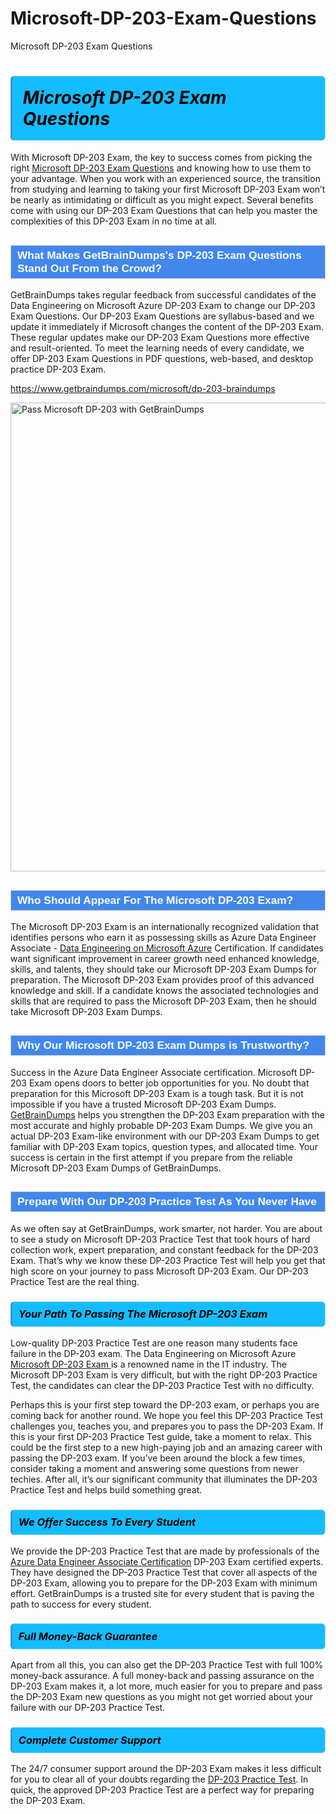 # Microsoft-DP-203-Exam-Questions
Microsoft DP-203 Exam Questions
<h1><strong><span style="display: block; color: #000000; background: #14BDFF; border: 0.5px solid #AED6F1; border-left: 3px solid #3498DB; padding: .6em; border-radius: 6px;">                     <em>Microsoft DP-203 <span class="exam_variation">Exam Questions</span> </em>                </span></strong>            </h1>                        <p>With Microsoft DP-203 Exam, the key to success comes from picking the right <a href="https://www.getbraindumps.com/microsoft/dp-203-braindumps">Microsoft DP-203 <span class="exam_variation">Exam Questions</span></a> and             knowing how to use them to your advantage.             When you work with an experienced source, the transition from studying and learning to taking your first Microsoft DP-203 Exam             won’t be nearly as intimidating or difficult as you might expect. Several benefits come with using our DP-203 <span class="exam_variation">Exam Questions</span> that can             help you master the complexities of this DP-203 Exam in no time at all.</p>                        <h2 style="background: #4287ec; border: 1px solid #cccccc; padding: 5px 10px;">                <span style="color: #ffffff;">                    <span style="font-size: 11pt;">                        <span style="line-height: normal;">                            <span style="font-family: Calibri,sans-serif;">                                <strong>                                    <span style="font-size: 13.0pt;">What Makes GetBrainDumps's DP-203 <span class="exam_variation">Exam Questions</span> Stand Out From the Crowd?</span>                                </strong>                            </span>                        </span>                    </span>                </span>            </h2>                        <p>GetBrainDumps takes regular feedback from successful candidates of the Data Engineering on Microsoft Azure DP-203 Exam to change             our DP-203 <span class="exam_variation">Exam Questions</span>. Our DP-203 <span class="exam_variation">Exam Questions</span> are syllabus-based and we update it immediately if Microsoft changes             the content of the DP-203 Exam.             These regular updates make our DP-203 <span class="exam_variation">Exam Questions</span> more effective and result-oriented. To meet the learning needs of every candidate,             we offer DP-203 <span class="exam_variation">Exam Questions</span> in PDF questions, web-based, and desktop practice DP-203 Exam.</p>                                    <p><a href="https://www.getbraindumps.com/microsoft/dp-203-braindumps">https://www.getbraindumps.com/microsoft/dp-203-braindumps</a></p>                        <p><a href="https://www.getbraindumps.com/"><img src="https://www.getbraindumps.com/images/get-updated-exam-questions-with-discount-getbraindumps.jpg" class="postImage" alt="Pass Microsoft DP-203 with GetBrainDumps" width="750"></a></p>                                        <h2 style="background: #4287ec; border: 1px solid #cccccc; padding: 5px 10px;">                <span style="color: #ffffff;">                    <span style="font-size: 11pt;">                        <span style="line-height: normal;">                            <span style="font-family: Calibri,sans-serif;">                                <strong>                                    <span style="font-size: 13.0pt;">Who Should Appear For The Microsoft DP-203 Exam?</span>                                </strong>                            </span>                        </span>                    </span>                </span>            </h2>                        <p>The Microsoft DP-203 Exam is an internationally recognized validation that identifies persons who earn it as possessing skills as             Azure Data Engineer Associate - <a href="https://www.getbraindumps.com/microsoft/dp-203-braindumps">Data Engineering on Microsoft Azure</a> Certification. If candidates want significant improvement in             career growth need enhanced knowledge, skills, and talents, they should take our Microsoft DP-203 <span class="exam_variation2">Exam Dumps</span> for preparation.             The Microsoft DP-203 Exam provides proof of this advanced knowledge and skill. If a candidate knows the associated technologies and skills             that are required to pass the Microsoft DP-203 Exam, then he should take Microsoft DP-203 <span class="exam_variation2">Exam Dumps</span>.</p>                        <h2 style="background: #4287ec; border: 1px solid #cccccc; padding: 5px 10px;">                <span style="color: #ffffff;">                    <span style="font-size: 11pt;">                        <span style="line-height: normal;">                            <span style="font-family: Calibri,sans-serif;">                                <strong>                                    <span style="font-size: 13.0pt;">Why Our Microsoft DP-203 <span class="exam_variation2">Exam Dumps</span> is Trustworthy?</span>                                </strong>                            </span>                        </span>                    </span>                </span>            </h2>                        <p>Success in the Azure Data Engineer Associate certification. Microsoft DP-203 Exam opens doors to better job opportunities for you.             No doubt that preparation for this Microsoft DP-203 Exam is a tough task. But it is not impossible if you have a trusted Microsoft DP-203 <span class="exam_variation2">Exam Dumps</span>.             <a href="https://www.getbraindumps.com/">GetBrainDumps</a> helps you strengthen the DP-203 Exam preparation with the most accurate and highly probable DP-203 <span class="exam_variation2">Exam Dumps</span>. We give you an             actual DP-203 Exam-like environment with our DP-203 <span class="exam_variation2">Exam Dumps</span> to get familiar with DP-203 Exam topics, question types, and allocated time.             Your success is certain in the first attempt if you prepare from the reliable Microsoft DP-203 <span class="exam_variation2">Exam Dumps</span> of GetBrainDumps.</p>                        <h2 style="background: #4287ec; border: 1px solid #cccccc; padding: 5px 10px;">                <span style="color: #ffffff;">                    <span style="font-size: 11pt;">                        <span style="line-height: normal;">                            <span style="font-family: Calibri,sans-serif;">                                <strong>                                    <span style="font-size: 13.0pt;">Prepare With Our DP-203 <span class="exam_variation3">Practice Test</span> As You Never Have</span>                                </strong>                            </span>                        </span>                    </span>                </span>            </h2>                        <p>As we often say at GetBrainDumps, work smarter, not harder. You are about to see a study on Microsoft DP-203 <span class="exam_variation3">Practice Test</span> that took hours of hard collection work,             expert preparation, and constant feedback for the DP-203 Exam. That’s why we know these DP-203 <span class="exam_variation3">Practice Test</span> will help you get that high score on your             journey to pass Microsoft DP-203 Exam. Our DP-203 <span class="exam_variation3">Practice Test</span> are the real thing.</p>                        <h3>                <strong>                    <span style="display: block; color: #000000; background: #14BDFF; border: 0.5px solid #AED6F1; border-left: 3px solid #3498DB; padding: .6em; border-radius: 6px;">                        <em>Your Path To Passing The Microsoft DP-203 Exam</em>                    </span>                </strong>            </h3>                        <p>Low-quality DP-203 <span class="exam_variation3">Practice Test</span> are one reason many students face failure in the DP-203 exam. The Data Engineering on Microsoft Azure <a href="https://www.getbraindumps.com/microsoft-braindumps.html">Microsoft DP-203 Exam </a>             is a renowned name in the IT industry. The Microsoft DP-203 Exam is very difficult, but with the right DP-203 <span class="exam_variation3">Practice Test</span>, the candidates can clear the             DP-203 <span class="exam_variation3">Practice Test</span> with no difficulty.</p>                        <p>Perhaps this is your first step toward the DP-203 exam, or perhaps you are coming back for another round. We hope you feel this             DP-203 <span class="exam_variation3">Practice Test</span> challenges you,             teaches you, and prepares you to pass the DP-203 Exam. If this is your first DP-203 <span class="exam_variation3">Practice Test</span> guide, take a moment to relax. This could be the first step to             a new high-paying job and an amazing career with passing the DP-203 exam. If you’ve been around the block a few times, consider taking a moment and             answering some questions from newer techies. After all, it’s our significant community that illuminates the DP-203 <span class="exam_variation3">Practice Test</span> and helps build something great.</p>                        <h3>                <strong>                    <span style="display: block; color: #000000; background: #14BDFF; border: 0.5px solid #AED6F1; border-left: 3px solid #3498DB; padding: .6em; border-radius: 6px;">                        <em>We Offer Success To Every Student</em>                    </span>                </strong>            </h3>                        <p>We provide the DP-203 <span class="exam_variation4">Practice Test</span> that are made by professionals of the <a href="https://www.getbraindumps.com/microsoft/azure-data-engineer-associate-braindumps.html">Azure Data Engineer Associate Certification</a> DP-203 Exam certified experts.             They have designed the DP-203 <span class="exam_variation4">Practice Test</span> that cover all aspects of the DP-203 Exam, allowing you to prepare for the            DP-203 Exam with minimum effort.             GetBrainDumps is a trusted site for every student that is paving the path to success for every student.</p>                        <h3>                <strong>                    <span style="display: block; color: #000000; background: #14BDFF; border: 0.5px solid #AED6F1; border-left: 3px solid #3498DB; padding: .6em; border-radius: 6px;">                        <em>Full Money-Back Guarantee</em>                    </span>                </strong>            </h3>                        <p>Apart from all this, you can also get the DP-203 <span class="exam_variation4">Practice Test</span> with full 100% money-back assurance. A full money-back and passing assurance on             the DP-203 Exam makes it,             a lot more, much easier for you to prepare and pass the DP-203 Exam new questions as you might             not get worried about your failure with our DP-203 <span class="exam_variation4">Practice Test</span>.</p>                                    <h3>                <strong>                    <span style="display: block; color: #000000; background: #14BDFF; border: 0.5px solid #AED6F1; border-left: 3px solid #3498DB; padding: .6em; border-radius: 6px;">                        <em>Complete Customer Support</em>                    </span>                </strong>            </h3>                        <p>The 24/7 consumer support around the DP-203 Exam makes it less difficult for you to clear all of your doubts regarding the <a href="https://www.getbraindumps.com/microsoft/dp-203-braindumps">DP-203 <span class="exam_variation4">Practice Test</span></a>. In quick,             the approved DP-203 <span class="exam_variation4">Practice Test</span> are a perfect way for preparing the DP-203 Exam.</p>                    

